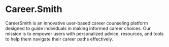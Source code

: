 # Career.Smith
CareerSmith is an innovative user-based career counseling platform designed to guide individuals in making informed career choices. Our mission is to empower users with personalized advice, resources, and tools to help them navigate their career paths effectively.
